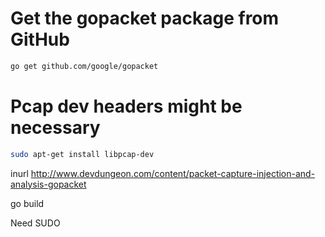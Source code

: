 # Get the gopacket package from GitHub  
```bash
go get github.com/google/gopacket
```
# Pcap dev headers might be necessary  
```bash
sudo apt-get install libpcap-dev 
```

inurl 
http://www.devdungeon.com/content/packet-capture-injection-and-analysis-gopacket  

go build  

Need SUDO  